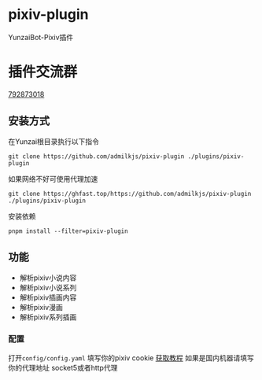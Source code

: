 # pixiv-plugin

YunzaiBot-Pixiv插件

# 插件交流群
[792873018](http://qm.qq.com/cgi-bin/qm/qr?_wv=1027&k=ekuBxRh4wSSP315nn3gcBjWUI0bP3qQ4&authKey=c6orpTMGTM2JmAzGJvRslzhFH803%2Bcbp0%2B28Bpwr5E7oDtFZVO9isRjbugzbh%2FgR&noverify=0&group_code=792873018)


## 安装方式

在Yunzai根目录执行以下指令
```
git clone https://github.com/admilkjs/pixiv-plugin ./plugins/pixiv-plugin
```
如果网络不好可使用代理加速
```
git clone https://ghfast.top/https://github.com/admilkjs/pixiv-plugin ./plugins/pixiv-plugin
```
安装依赖
```
pnpm install --filter=pixiv-plugin
```

## 功能

- 解析pixiv小说内容
- 解析pixiv小说系列
- 解析pixiv插画内容
- 解析pixiv漫画
- 解析pixiv系列插画

### 配置

打开`config/config.yaml`
填写你的pixiv cookie [获取教程](https://github-wiki-see.page/m/ZayrexDev/ACGPicDownload/wiki/%E8%8E%B7%E5%8F%96Cookie)
如果是国内机器请填写你的代理地址
socket5或者http代理
